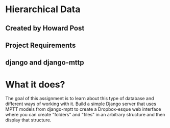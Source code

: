 # Hierarchical Data
## Created by Howard Post

## Project Requirements
## django and django-mttp

# What it does?

The goal of this assignment is to learn about this type of database and different ways of working with it. Build a simple Django server that uses MPTT models from django-mptt to create a Dropbox-esque web interface where you can create "folders" and "files" in an arbitrary structure and then display that structure.
